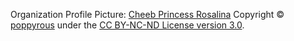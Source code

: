 Organization Profile Picture:
[Cheeb Princess Rosalina](https://www.deviantart.com/poppyrous/art/Cheeb-Princess-Rosalina-959072736)
Copyright © [poppyrous](https://www.deviantart.com/poppyrous/) under the
[CC BY-NC-ND License version 3.0](https://creativecommons.org/licenses/by-nc-nd/3.0/).
